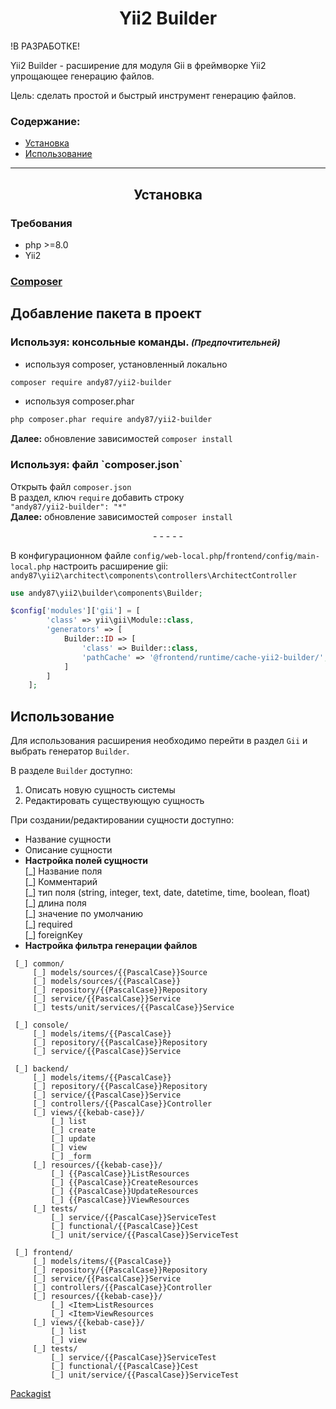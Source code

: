 
<h1 align="center">Yii2 Builder</h1>

!В РАЗРАБОТКЕ!

Yii2 Builder - расширение для модуля Gii в фреймворке Yii2 упрощающее генерацию файлов. 

Цель: сделать простой и быстрый инструмент генерацию файлов.

### Содержание:

- [Установка](#yii2-builder-setup)
- [Использование](#yii2-builder-use)

___

<h2 align="center"> <span id="yii2-builder-setup"></span>
    Установка
</h2>

<h3>Требования</h3> <span id="yii2-builder-setup-require"></span>

- php >=8.0
- Yii2

<h3>
    <a href="https://getcomposer.org/download/">Composer</a>
</h3> <span id="yii2-builder-setup-composer"></span>

## Добавление пакета в проект

<h3>Используя: консольные команды. <small><i>(Предпочтительней)</i></small></h3><span id="yii2-migrate-architect-setup-composer-cli"></span>

- используя composer, установленный локально
```bash
composer require andy87/yii2-builder
````  
- используя composer.phar
```bash
php composer.phar require andy87/yii2-builder
```
**Далее:** обновление зависимостей `composer install`


<h3>Используя: файл `composer.json`</h3><span id="yii2-builder-setup-composer-composer-json"></span>

Открыть файл `composer.json`  
В раздел, ключ `require` добавить строку  
`"andy87/yii2-builder": "*"`  
**Далее:** обновление зависимостей `composer install`

<p align="center">- - - - -</p>

В конфигурационном файле `config/web-local.php`/`frontend/config/main-local.php` настроить расширение gii:  
`andy87\yii2\architect\components\controllers\ArchitectController`

```php
use andy87\yii2\builder\components\Builder;

$config['modules']['gii'] = [
        'class' => yii\gii\Module::class,
        'generators' => [
            Builder::ID => [
                'class' => Builder::class,
                'pathCache' => '@frontend/runtime/cache-yii2-builder/',
            ]
        ]
    ];
```

## Использование <span id="yii2-builder-use"></span>

Для использования расширения необходимо перейти в раздел `Gii` и выбрать генератор `Builder`.  

В разделе `Builder` доступно:  
1. Описать новую сущность системы  
2. Редактировать существующую сущность  

При создании/редактировании сущности доступно:  
* Название сущности  
* Описание сущности  
* **Настройка полей сущности**  
 [\_] Название поля  
 [\_] Комментарий  
 [\_] тип поля (string, integer, text, date, datetime, time, boolean, float)  
 [\_] длина поля  
 [\_] значение по умолчанию  
 [\_] required  
 [\_] foreignKey  
* **Настройка фильтра генерации файлов**  
```
 [_] common/
     [_] models/sources/{{PascalCase}}Source
     [_] models/sources/{{PascalCase}}
     [_] repository/{{PascalCase}}Repository
     [_] service/{{PascalCase}}Service
     [_] tests/unit/services/{{PascalCase}}Service  
 
 [_] console/
     [_] models/items/{{PascalCase}}  
     [_] repository/{{PascalCase}}Repository  
     [_] service/{{PascalCase}}Service  
 
 [_] backend/
     [_] models/items/{{PascalCase}}  
     [_] repository/{{PascalCase}}Repository  
     [_] service/{{PascalCase}}Service  
     [_] controllers/{{PascalCase}}Controller  
     [_] views/{{kebab-case}}/
         [_] list  
         [_] create  
         [_] update  
         [_] view  
         [_] _form  
     [_] resources/{{kebab-case}}/
         [_] {{PascalCase}}ListResources  
         [_] {{PascalCase}}CreateResources  
         [_] {{PascalCase}}UpdateResources  
         [_] {{PascalCase}}ViewResources  
     [_] tests/
         [_] service/{{PascalCase}}ServiceTest  
         [_] functional/{{PascalCase}}Cest  
         [_] unit/service/{{PascalCase}}ServiceTest
 
 [_] frontend/
     [_] models/items/{{PascalCase}}  
     [_] repository/{{PascalCase}}Repository  
     [_] service/{{PascalCase}}Service  
     [_] controllers/{{PascalCase}}Controller  
     [_] resources/{{kebab-case}}/
         [_] <Item>ListResources  
         [_] <Item>ViewResources  
     [_] views/{{kebab-case}}/
         [_] list  
         [_] view  
     [_] tests/
         [_] service/{{PascalCase}}ServiceTest  
         [_] functional/{{PascalCase}}Cest  
         [_] unit/service/{{PascalCase}}ServiceTest  
``` 

[Packagist](https://packagist.org/packages/andy87/yii2-builder)
